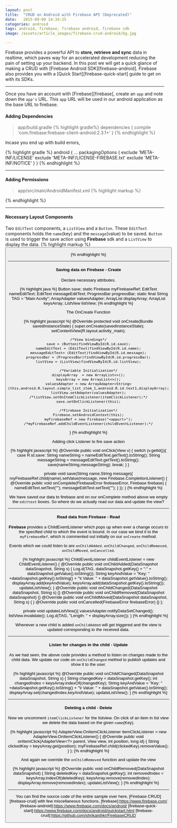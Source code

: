 ```yaml
---
layout: post
title:  "CRUD on Android with Firebase API (Deprecated)"
date:   2015-09-09 14:34:25
categories: android
tags: android, firebase, firebase android, firebase sdk
image: /assets/article_images/firebase-crud-android/bg.jpg

--- 
```


Firebase provides a powerful API to **store, retrieve and sync** data in realtime, which paves way for an accelerated development reducing the pain of setting up your backend. In this post we will get a quick glance of making a CRUD with [Firebase Android SDK][firebase-android]. Firebase also provides you with a [Quick Start][firebase-quick-start] guide to get on with its SDKs. 

---

Once you have an account with [Firebase][firebase], create an `app` and note down the `app's` URL. This `app` URL will be used in our android application as the base URL to firebase.

#### Adding Dependencies


> app/build.gradle
{% highlight gradle%}
dependencies {
	compile 'com.firebase:firebase-client-android:2.3.1+'
}
{% endhighlight %}

Incase you end up with build errors, 

{% highlight gradle %}
android {
	...
	packagingOptions {
	exclude 'META-INF/LICENSE'
	exclude 'META-INF/LICENSE-FIREBASE.txt'
	exclude 'META-INF/NOTICE'
	}
}
{% endhighlight %}

---

#### Adding Permissions

> app/src/main/AndroidManifest.xml 
{% highlight markup %}
<uses-permission android:name="android.permission.INTERNET" />
{% endhighlight %}

---

#### Necessary Layout Components

Two `EditText` components,  a `ListView` and a `Button`. These `EditText` components holds the `name`(key) and the `message`(value) to be saved. `Button` is used to trigger the save action using **Firebase** sdk and a `ListView` to display the data.
{% highlight markup %}
<EditText
	android:layout_width="fill_parent"
	android:layout_height="60dp"
	android:hint="Enter Name"
	android:id="@+id/name"
	android:layout_marginTop="10dp"
	android:layout_alignParentLeft="true"
	android:layout_alignParentStart="true"/>
<EditText
	android:layout_width="fill_parent"
	android:layout_height="60dp"
	android:hint="Enter Message"
	android:layout_marginTop="10dp"
	android:id="@+id/message"
	android:layout_below="@+id/name"/>
<Button
	android:layout_width="wrap_content"
	android:layout_height="wrap_content"
	android:text="Save"
	android:id="@+id/save"
	android:layout_below="@+id/message"
	android:layout_marginTop="10dp"
	android:layout_centerHorizontal="true"/>
<ListView
	android:layout_width="wrap_content"
	android:layout_height="fill_parent"
	android:id="@+id/listView"
	android:layout_below="@+id/save"
	android:layout_alignParentLeft="true"
	android:layout_alignParentStart="true"/>

{% endhighlight %}

---

#### Saving data on Firebase - Create

Declare necessary attributes.

{% highlight java %}
Button save;
static Firebase myFirebaseRef;
EditText nameEditText;
EditText messageEditText;
ProgressBar progressBar;
static final String TAG = "Main Acvity";
ArrayAdapter<String> valuesAdapter;
ArrayList<String> displayArray;
ArrayList<String> keysArray;
ListView listView;
{% endhighlight %}

The OnCreate Function

{% highlight javascript %}
@Override
protected void onCreate(Bundle savedInstanceState) {
	super.onCreate(savedInstanceState);
	setContentView(R.layout.activity_main);

	/*View bindings*/
	save = (Button)findViewById(R.id.save);
	nameEditText = (EditText)findViewById(R.id.name);
	messageEditText= (EditText)findViewById(R.id.message);
	progressBar = (ProgressBar)findViewById(R.id.progressBar);
	listView = (ListView)findViewById(R.id.listView);

	/*Variable Initialization*/
	displayArray  = new ArrayList<>();
	keysArray = new ArrayList<>();
	valuesAdapter = new ArrayAdapter<String>(this,android.R.layout.simple_list_item_1,android.R.id.text1,displayArray);
	listView.setAdapter(valuesAdapter);
	/*listView.setOnItemClickListener(itemClickListener);*/
	save.setOnClickListener(this);

	/*Firebase Initialization*/
	Firebase.setAndroidContext(this);
	myFirebaseRef = new Firebase("<appurl>");
	/*myFirebaseRef.addChildEventListener(childEventListener);*/
}
{% endhighlight %}

Adding click Listener to fire save action

{% highlight javascript %}
@Override
public void onClick(View v) {
	switch (v.getId()){
		case R.id.save:
			String nameString = nameEditText.getText().toString();
			String messageString = messageEditText.getText().toString();
			save(nameString,messageString);
		break;
	}
}

private void save(String name,String message){
	myFirebaseRef.child(name).setValue(message, new Firebase.CompletionListener() {
		@Override
		public void onComplete(FirebaseError firebaseError, Firebase firebase) {
			nameEditText.setText("");
			messageEditText.setText("");
		}
	});
}
{% endhighlight %}

We have saved our data to firebase and on our onComplete method above we empty the `edittext` boxes. So where do we actually read our data and update the view?

---



#### Read data from Firebase - Read

**Firebase** provides a ChildEventListener which pops up when ever a change occurs to the specified child to which the event is bound. In our case we bind it to the `myFirebaseRef`, which is commented out initially on our `onCreate` method. 

Events which we could listen to are `onChildAdded`, `onChildChanged`, `onChildRemoved`, `onChildMoved`, `onCancelled`. 

{% highlight javascript %}
ChildEventListener childEventListener = new ChildEventListener() {
	@Override
	public void onChildAdded(DataSnapshot dataSnapshot, String s) {
		Log.d(TAG, dataSnapshot.getKey() + ":" + dataSnapshot.getValue().toString());
		String keyAndValue = "Key: " +dataSnapshot.getKey().toString() + "\t Value: " +  	dataSnapshot.getValue().toString();
		displayArray.add(keyAndValue);
		keysArray.add(dataSnapshot.getKey().toString());
		updateListView();
	}
	@Override
	public void onChildChanged(DataSnapshot dataSnapshot, String s) {}
	@Override
	public void onChildRemoved(DataSnapshot dataSnapshot) {}
	@Override
	public void onChildMoved(DataSnapshot dataSnapshot, String s) { }
	@Override
	public void onCancelled(FirebaseError firebaseError) {}
};

private void updateListView(){
	valuesAdapter.notifyDataSetChanged();
	listView.invalidate();
	Log.d(TAG, "Length: " + displayArray.size());
}
{% endhighlight %}

Whenever a new child is added `onChildAdded` will get triggered and the view is updated corresponding to the received data.

--- 

#### Listen for changes in the child - Update

As we had seen, the above code provides a method to listen on changes made to the child data. We update our code on `onChildChanged` method to publish updates and show it to the user.

{% highlight javascript %}
@Override
public void onChildChanged(DataSnapshot dataSnapshot, String s) {
	String changedKey = dataSnapshot.getKey();
	int changedIndex = keysArray.indexOf(changedKey);
	String keyAndValue = "Key: " +dataSnapshot.getKey().toString() + "\t Value: " + dataSnapshot.getValue().toString();
	displayArray.set(changedIndex,keyAndValue);
	updateListView();
}
{% endhighlight %}

---

#### Deleting a child - Delete

Now we uncomment `itemClickListener` for the listview. On click of an item in list view we delete the data based on the given `name`(Key).

{% highlight javascript %}
AdapterView.OnItemClickListener itemClickListener = new AdapterView.OnItemClickListener() {
	@Override
	public void onItemClick(AdapterView<?> parent, View view, int position, long id) {
		String clickedKey = keysArray.get(position);
		myFirebaseRef.child(clickedKey).removeValue();
	}
};
{% endhighlight %}

And again we override the `onChildRemoved` function and update the view

{% highlight javascript %}
@Override
public void onChildRemoved(DataSnapshot dataSnapshot) {
	String deletedKey = dataSnapshot.getKey();
	int removedIndex = keysArray.indexOf(deletedKey);
	keysArray.remove(removedIndex);
	displayArray.remove(removedIndex);
	updateListView();
}
{% endhighlight %}

---

You can find the source code of the entire sample over here, [Firebase CRUD][firebase-crud] with few miscellaneous functions,
[firebase]:https://www.firebase.com/
[firebase-android]:https://www.firebase.com/docs/android/
[firebase-quick-start]:https://www.firebase.com/docs/android/quickstart.html
[firebase-crud]:https://github.com/shrikanthkr/FirebaseCRUD
